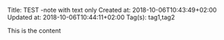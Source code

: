 Title: TEST -note with text only
Created at: 2018-10-06T10:43:49+02:00
Updated at: 2018-10-06T10:44:11+02:00
Tag(s): tag1,tag2


This is the content
